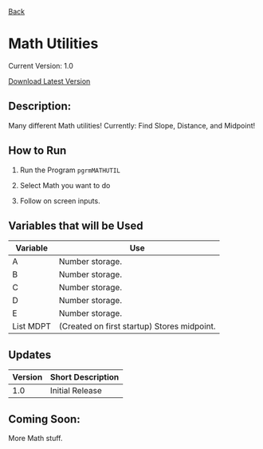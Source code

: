 [Back](javascript:history.back())

# Math Utilities

Current Version: 1.0

[Download Latest Version](MATHUTIL.8xp)

## Description:

Many different Math utilities! Currently: Find Slope, Distance, and Midpoint!

## How to Run

1) Run the Program `pgrmMATHUTIL`

2) Select Math you want to do

3) Follow on screen inputs.

## Variables that will be Used

Variable | Use
-------|------
A | Number storage.
B | Number storage.
C | Number storage.
D | Number storage.
E | Number storage.
List MDPT | (Created on first startup) Stores midpoint.

## Updates

Version | Short Description
--------|----------
1.0 | Initial Release

## Coming Soon:

More Math stuff.
